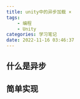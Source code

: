 ```yaml
---
title: unity中的异步加载 ×
tags: 
    - 编程
    - Unity
categories: 学习笔记
date: 2022-11-16 03:46:37
---
```

## 什么是异步

## 简单实现